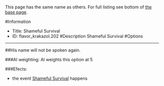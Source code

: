 This page has the same name as others. For full listing see bottom of [the base page](shameful_survival.md).

#Information
 - Title: Shameful Survival
 - ID: flavor_krakazol.202
#Description
Shameful Survival
#Options

___
##His name will not be spoken again.

###AI weighting:
AI weights this option at 5


###Efects:<ul><li>the event [Shameful Survival](../events/shameful_survival.md) happens</li></ul>

